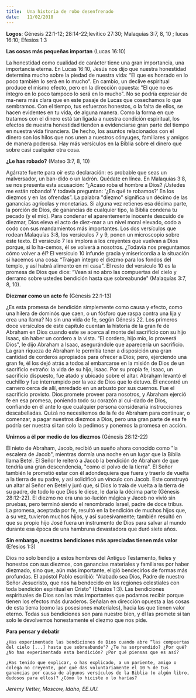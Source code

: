 ```yaml
---
title:  Una historia de robo desenfrenado
date:   11/02/2018
---
```


**Logos**: Génesis 22:1-12; 28:14-22;levítico 27:30; Malaquías 3:7, 8, 10 ; lucas 16:10; Efesios 1:3 

**Las cosas más pequeñas importan** (Lucas 16:10) 

La honestidad como cualidad de carácter tiene una gran importancia, una importancia eterna. En Lucas 16:10, Jesús nos dijo que nuestra honestidad determina mucho sobre la piedad de nuestra vida: “El que es honrado en lo poco también lo será en lo mucho". En cambio, un declive espiritual produce el mismo efecto, pero en la dirección opuesta: "El que no es íntegro en lo poco tampoco lo será en lo mucho". No se podría expresar de ma-nera más clara que en este pasaje de Lucas que cosechamos lo que sembramos. Con el tiempo, tus esfuerzos honestos, o la falta de ellos, se hacen evidentes en tu vida, de alguna manera. Como la forma en que tratamos con el dinero está tan ligada a nuestra condición espiritual, los efectos de nuestra honestidad tienden a evidenciarse gran parte del tiempo en nuestra vida financiera. De hecho, los asuntos relacionados con el dinero son los hilos que nos unen a nuestros cónyuges, familiares y amigos de manera poderosa. Hay más versículos en la Biblia sobre el dinero que sobre casi cualquier otra cosa. 

**¿Le has robado?** (Mateo 3:7, 8, 10) 

Agárrate fuerte para oír esta declaración: es probable que seas un malversador, un ban-dido o un ladrón. Quédate en línea. En Malaquías 3:8, se nos presenta esta acusación: “¿Acaso roba el hombre a Dios? ¡Ustedes me están robando! Y todavía preguntan: '¿En qué te robamos?’ En los diezmos y en las ofrendas”. La palabra "diezmo" significa un décimo de las ganancias agrícolas y monetarias. Si alguna vez retienes esa décima parte, la porción de Dios, de ganancias de cualquier tipo, la Biblia condena tu pecado (y el mío). Para condenar el aparentemente inocente descuido de diezmar, Dios eleva el acto de diez-mar a un nivel moral elevado, codo a codo con sus mandamientos más importantes. Los dos versículos que rodean Malaquías 3:8, los versículos 7 y 9, ponen un microscopio sobre este texto. El versículo 7 les implora a los creyentes que vuelvan a Dios porque, si lo ha-cemos, él se volverá a nosotros. ¿Todavía nos preguntamos cómo volver a él? El versículo 10 infunde gracia y misericordia a la situación si hacemos una cosa: “Traigan íntegro el diezmo para los fondos del templo, y así habrá alimento en mi casa". El resto del versículo 10 es la promesa de Dios que dice: “Vean si no abro las compuertas del cielo y derramo sobre ustedes bendición hasta que sobreabunde" (Malaquías 3:7, 8, 10). 

**Diezmar como un acto fe** (Génesis 22:1-13) 

¿Es esta promesa de bendición simplemente como causa y efecto, como una hilera de dominós que caen, o un fósforo que raspa contra una lija y crea una llama? No sin una vida de fe, según Génesis 22. Los primeros doce versículos de este capítulo cuentan la historia de la gran fe de Abraham en Dios cuando este se acerca al monte del sacrificio con su hijo Isaac, sin haber un cordero a la vista. “El cordero, hijo mío, lo proveerá Dios", le dijo Abraham a Isaac, asegurándole que aparecería un sacrificio. La gran riqueza de Abraham le permitía tener a disposición una gran cantidad de corderos apropiados para ofrecer a Dios; pero, ejerciendo una gran fe, él los dejó atrás a todos al embarcarse en la misión de Dios de un sacrificio extraño: la vida de su hijo, Isaac. Por su propia fe, Isaac, un sacrificio dispuesto, fue atado y ubicado sobre el altar. Abraham levantó el cuchillo y fue interrumpido por la voz de Dios que lo detuvo. Él encontró un carnero cerca de allí, enredado en un arbusto por sus cuernos. Fue el sacrificio provisto. Dios promete proveer para nosotros, y Abraham ejerció fe en esa promesa, poniendo todo su corazón al cui-dado de Dios, confiando en él ante lo que cualquier persona consideraría instrucciones descabelladas. Quizá no necesitemos de la fe de Abraham para continuar, o comenzar, a pagar nuestros diezmos a Dios, pero una gran parte de esa fe podría ser nuestra si tan solo la pedimos y ponemos la promesa en acción. 

**Unirnos a él por medio de los diezmos** (Génesis 28:12-22) 

El nieto de Abraham, Jacob, recibió un sueño ahora conocido como "la escalera de Jacob", mientras dormía una noche en un lugar que la Biblia llama Betel. El Señor le reiteró a Jacob la bendición de Abraham de que tendría una gran descendencia, "como el polvo de la tierra". El Señor también le prometió estar con él adondequiera que fuera y traerlo de vuelta a la tierra de su padre, y así solidificó un vínculo con Jacob. Este construyó un altar al Señor en Betel y juró que, si Dios lo traía de vuelta a la tierra de su padre, de todo lo que Dios le diese, le daría la décima parte (Génesis 28:12-22). El diezmo no era una so-lución mágica y Jacob no vivió sin pruebas, pero terminó siendo el renombrado Israel, padre de doce tribus. La promesa, aceptada por fe, resultó en la bendición de muchos hijos que, a su vez, tuvieron muchos hijos, y así sucesivamente; también resultó en que su propio hijo José fuera un instrumento de Dios para salvar al mundo durante esa época de una hambruna devastadora que duró siete años. 

**Sin embargo, nuestras bendiciones más apreciadas tienen más valor** (Efesios 1:3) 

Dios no solo bendijo a estos hombres del Antiguo Testamento, fieles y honestos con sus diezmos, con ganancias materiales y familiares por haber diezmado, sino que, aún más importante, eligió bendecirlos de formas más profundas. El apóstol Pablo escribió: "Alabado sea Dios, Padre de nuestro Señor Jesucristo, que nos ha bendecido en las regiones celestiales con toda bendición espiritual en Cristo" (Efesios 1:3). Las bendiciones espirituales de Dios son las más importantes que podamos recibir porque tienen los efectos más duraderos. Señalan en dirección opuesta a las cosas de esta tierra (como las posesiones materiales), hacia las que tienen valor eterno. Todas sus bendiciones son para nuestro bien, y él las promete si tan solo le devolvemos honestamente el diezmo que nos pide. 

**Para pensar y debatir** 

`¿Has experimentado las bendiciones de Dios cuando abre “las compuertas del cielo [...] hasta que sobreabunde"? ¿Te ha sorprendido? ¿Por qué? ¿No has experimentado esta bendición? ¿Por qué piensas que es así?` 

`¿Has tenido que explicar, o has explicado, a un pariente, amigo o colega no creyente, por qué das voluntariamente el 10 % de tus ganancias por causa de algunos versículos de la Biblia (o algún libro, dudosos para ellos)? ¿Cómo lo hiciste o lo harías?` 

_Jeremy Vetter, Moscow, Idaho, EE.UU._
